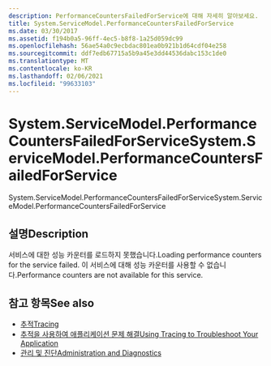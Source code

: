 ```yaml
---
description: PerformanceCountersFailedForService에 대해 자세히 알아보세요.
title: System.ServiceModel.PerformanceCountersFailedForService
ms.date: 03/30/2017
ms.assetid: f194b0a5-96ff-4ec5-b8f8-1a25d059dc99
ms.openlocfilehash: 56ae54a0c9ecbdac801ea0b921b1d64cdf04e258
ms.sourcegitcommit: ddf7edb67715a5b9a45e3dd44536dabc153c1de0
ms.translationtype: MT
ms.contentlocale: ko-KR
ms.lasthandoff: 02/06/2021
ms.locfileid: "99633103"
---
```

# <a name="systemservicemodelperformancecountersfailedforservice"></a><span data-ttu-id="59427-103">System.ServiceModel.PerformanceCountersFailedForService</span><span class="sxs-lookup"><span data-stu-id="59427-103">System.ServiceModel.PerformanceCountersFailedForService</span></span>

<span data-ttu-id="59427-104">System.ServiceModel.PerformanceCountersFailedForService</span><span class="sxs-lookup"><span data-stu-id="59427-104">System.ServiceModel.PerformanceCountersFailedForService</span></span>  
  
## <a name="description"></a><span data-ttu-id="59427-105">설명</span><span class="sxs-lookup"><span data-stu-id="59427-105">Description</span></span>  

 <span data-ttu-id="59427-106">서비스에 대한 성능 카운터를 로드하지 못했습니다.</span><span class="sxs-lookup"><span data-stu-id="59427-106">Loading performance counters for the service failed.</span></span> <span data-ttu-id="59427-107">이 서비스에 대해 성능 카운터를 사용할 수 없습니다.</span><span class="sxs-lookup"><span data-stu-id="59427-107">Performance counters are not available for this service.</span></span>  
  
## <a name="see-also"></a><span data-ttu-id="59427-108">참고 항목</span><span class="sxs-lookup"><span data-stu-id="59427-108">See also</span></span>

- [<span data-ttu-id="59427-109">추적</span><span class="sxs-lookup"><span data-stu-id="59427-109">Tracing</span></span>](index.md)
- [<span data-ttu-id="59427-110">추적을 사용하여 애플리케이션 문제 해결</span><span class="sxs-lookup"><span data-stu-id="59427-110">Using Tracing to Troubleshoot Your Application</span></span>](using-tracing-to-troubleshoot-your-application.md)
- [<span data-ttu-id="59427-111">관리 및 진단</span><span class="sxs-lookup"><span data-stu-id="59427-111">Administration and Diagnostics</span></span>](../index.md)
